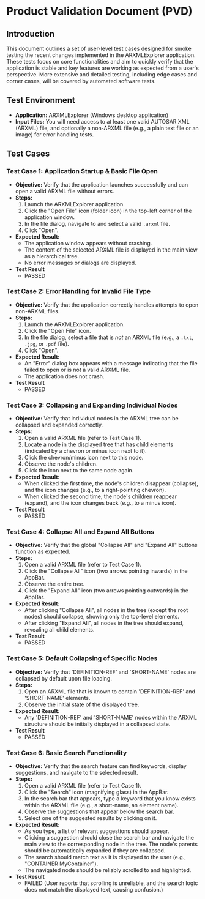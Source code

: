 # Product Validation Document (PVD)

## Introduction
This document outlines a set of user-level test cases designed for smoke testing the recent changes implemented in the ARXMLExplorer application. These tests focus on core functionalities and aim to quickly verify that the application is stable and key features are working as expected from a user's perspective. More extensive and detailed testing, including edge cases and corner cases, will be covered by automated software tests.

## Test Environment
- **Application:** ARXMLExplorer (Windows desktop application)
- **Input Files:** You will need access to at least one valid AUTOSAR XML (ARXML) file, and optionally a non-ARXML file (e.g., a plain text file or an image) for error handling tests.

## Test Cases

### Test Case 1: Application Startup & Basic File Open
- **Objective:** Verify that the application launches successfully and can open a valid ARXML file without errors.
- **Steps:**
    1. Launch the ARXMLExplorer application.
    2. Click the "Open File" icon (folder icon) in the top-left corner of the application window.
    3. In the file dialog, navigate to and select a valid `.arxml` file.
    4. Click "Open".
- **Expected Result:**
    - The application window appears without crashing.
    - The content of the selected ARXML file is displayed in the main view as a hierarchical tree.
    - No error messages or dialogs are displayed.
- **Test Result**
    - PASSED

### Test Case 2: Error Handling for Invalid File Type
- **Objective:** Verify that the application correctly handles attempts to open non-ARXML files.
- **Steps:**
    1. Launch the ARXMLExplorer application.
    2. Click the "Open File" icon.
    3. In the file dialog, select a file that is *not* an ARXML file (e.g., a `.txt`, `.jpg`, or `.pdf` file).
    4. Click "Open".
- **Expected Result:**
    - An "Error" dialog box appears with a message indicating that the file failed to open or is not a valid ARXML file.
    - The application does not crash.
- **Test Result**
    - PASSED

### Test Case 3: Collapsing and Expanding Individual Nodes
- **Objective:** Verify that individual nodes in the ARXML tree can be collapsed and expanded correctly.
- **Steps:**
    1. Open a valid ARXML file (refer to Test Case 1).
    2. Locate a node in the displayed tree that has child elements (indicated by a chevron or minus icon next to it).
    3. Click the chevron/minus icon next to this node.
    4. Observe the node's children.
    5. Click the icon next to the same node again.
- **Expected Result:**
    - When clicked the first time, the node's children disappear (collapse), and the icon changes (e.g., to a right-pointing chevron).
    - When clicked the second time, the node's children reappear (expand), and the icon changes back (e.g., to a minus icon).
- **Test Result**
    - PASSED

### Test Case 4: Collapse All and Expand All Buttons
- **Objective:** Verify that the global "Collapse All" and "Expand All" buttons function as expected.
- **Steps:**
    1. Open a valid ARXML file (refer to Test Case 1).
    2. Click the "Collapse All" icon (two arrows pointing inwards) in the AppBar.
    3. Observe the entire tree.
    4. Click the "Expand All" icon (two arrows pointing outwards) in the AppBar.
- **Expected Result:**
    - After clicking "Collapse All", all nodes in the tree (except the root nodes) should collapse, showing only the top-level elements.
    - After clicking "Expand All", all nodes in the tree should expand, revealing all child elements.
- **Test Result**
    - PASSED

### Test Case 5: Default Collapsing of Specific Nodes
- **Objective:** Verify that 'DEFINITION-REF' and 'SHORT-NAME' nodes are collapsed by default upon file loading.
- **Steps:**
    1. Open an ARXML file that is known to contain 'DEFINITION-REF' and 'SHORT-NAME' elements.
    2. Observe the initial state of the displayed tree.
- **Expected Result:**
    - Any 'DEFINITION-REF' and 'SHORT-NAME' nodes within the ARXML structure should be initially displayed in a collapsed state.
- **Test Result**
    - PASSED

### Test Case 6: Basic Search Functionality
- **Objective:** Verify that the search feature can find keywords, display suggestions, and navigate to the selected result.
- **Steps:**
    1. Open a valid ARXML file (refer to Test Case 1).
    2. Click the "Search" icon (magnifying glass) in the AppBar.
    3. In the search bar that appears, type a keyword that you know exists within the ARXML file (e.g., a short-name, an element name).
    4. Observe the suggestions that appear below the search bar.
    5. Select one of the suggested results by clicking on it.
- **Expected Result:**
    - As you type, a list of relevant suggestions should appear.
    - Clicking a suggestion should close the search bar and navigate the main view to the corresponding node in the tree. The node's parents should be automatically expanded if they are collapsed.
    - The search should match text as it is displayed to the user (e.g., "CONTAINER MyContainer").
    - The navigated node should be reliably scrolled to and highlighted.
- **Test Result**
    - FAILED (User reports that scrolling is unreliable, and the search logic does not match the displayed text, causing confusion.)

